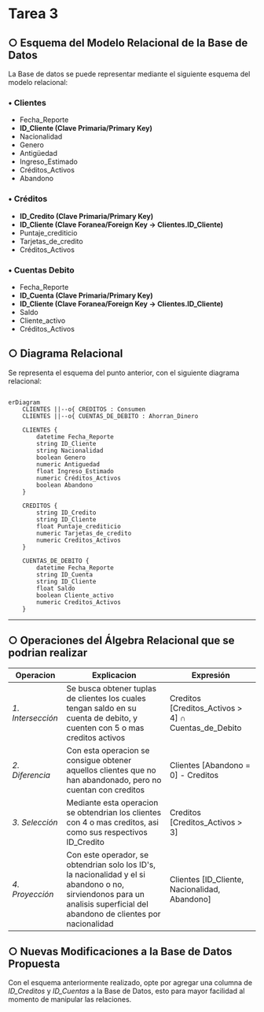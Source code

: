 # Tarea 3
## ○ Esquema del Modelo Relacional de la Base de Datos
La Base de datos se puede representar mediante el siguiente esquema del modelo relacional:
### • Clientes
  - Fecha_Reporte
  - **ID_Cliente (Clave Primaria/Primary Key)**
  - Nacionalidad
  - Genero
  - Antigüedad
  - Ingreso_Estimado
  - Créditos_Activos
  - Abandono

### • Créditos

 - **ID_Credito (Clave Primaria/Primary Key)**
 - **ID_Cliente (Clave Foranea/Foreign Key → Clientes.ID_Cliente)**
 - Puntaje_crediticio
 - Tarjetas_de_credito
 - Créditos_Activos

### • Cuentas Debito

 - Fecha_Reporte
 - **ID_Cuenta (Clave Primaria/Primary Key)**
 - **ID_Cliente (Clave Foranea/Foreign Key → Clientes.ID_Cliente)**
 - Saldo
 - Cliente_activo
 - Créditos_Activos

## ○ Diagrama Relacional
Se representa el esquema del punto anterior, con el siguiente diagrama relacional:

```mermaid

erDiagram
    CLIENTES ||--o{ CREDITOS : Consumen
    CLIENTES ||--o{ CUENTAS_DE_DEBITO : Ahorran_Dinero

    CLIENTES {
        datetime Fecha_Reporte 
        string ID_Cliente 
        string Nacionalidad
        boolean Genero
        numeric Antiguedad
        float Ingreso_Estimado
        numeric Créditos_Activos
        boolean Abandono
    }

    CREDITOS {
        string ID_Credito
        string ID_Cliente
        float Puntaje_crediticio
        numeric Tarjetas_de_credito
        numeric Creditos_Activos
    }

    CUENTAS_DE_DEBITO {
        datetime Fecha_Reporte  
        string ID_Cuenta
        string ID_Cliente 
        float Saldo
        boolean Cliente_activo
        numeric Creditos_Activos
    }
````
---

## ○ Operaciones del Álgebra Relacional que se podrian realizar

| **Operacion**     | **Explicacion**      | **Expresión**    |
|--------------|---------------------------|----------------|
|*1. Intersección*   | Se busca obtener tuplas de clientes los cuales tengan saldo en su cuenta de debito, y cuenten con 5 o mas creditos activos        | Creditos [Creditos_Activos > 4] ∩ Cuentas_de_Debito         |
|*2. Diferencia*     | Con esta operacion se consigue obtener aquellos clientes que no han abandonado, pero no cuentan con creditos                  | Clientes [Abandono = 0] - Creditos  |
|*3. Selección*    | Mediante esta operacion se obtendrian los clientes con 4 o mas creditos, asi como sus respectivos ID_Credito                      | Creditos [Creditos_Activos > 3]           |
|*4. Proyección*        | Con este operador, se obtendrian solo los ID's, la nacionalidad y el si abandono o no, sirviendonos para un analisis superficial del abandono de clientes por nacionalidad             | Clientes [ID_Cliente, Nacionalidad, Abandono]   |


## ○ Nuevas Modificaciones a la Base de Datos Propuesta
Con el esquema anteriormente realizado, opte por agregar una columna de *ID_Creditos* y *ID_Cuentas* a la Base de Datos, esto para mayor facilidad al momento de manipular las relaciones.



